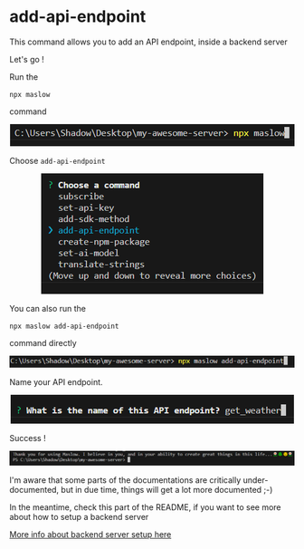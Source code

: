 
# add-api-endpoint

This command allows you to add an API endpoint, inside a backend server

Let's go !

Run the 

```
npx maslow
``` 

command

<p align="center">
  <img src="assets\eac52658f2881a834499c9bc0960bf3e.png" alt="">
</p>

Choose ```add-api-endpoint```

<p align="center">
  <img src="assets\a4c2b46e90c2a20a4c43f989a0887587.png" alt="">
</p>

You can also run the 

```
npx maslow add-api-endpoint
``` 

command directly

<p align="center">
  <img src="assets\b832628fd6ee39153a0d984872d4aade.png" alt="">
</p>

Name your API endpoint.

<p align="center">
  <img src="assets\b33c9e6d6ee7fcaef6406ed64aab0ee9.png" alt="">
</p>

Success !

<p align="center">
  <img src="assets\058719ca07cb6943aee47f94d2d45798.png" alt="">
</p>

I'm aware that some parts of the documentations are critically under-documented, but in due time, things will get a lot more documented ;-)

In the meantime, check this part of the README, if you want to see more about how to setup a backend server

[More info about backend server setup here](../CreateBackendServer/README.md)